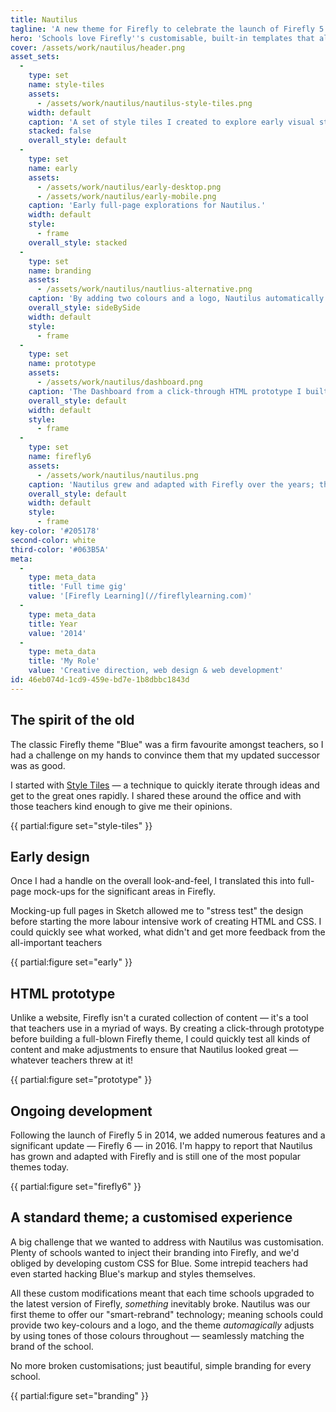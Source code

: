 ```yaml
---
title: Nautilus
tagline: 'A new theme for Firefly to celebrate the launch of Firefly 5'
hero: 'Schools love Firefly''s customisable, built-in templates that allow them to express their personality. To accompany the release of Firefly 5, I designed and built a new theme to replace the much loved "Blue". We called it **Nautilus**.'
cover: /assets/work/nautilus/header.png
asset_sets:
  -
    type: set
    name: style-tiles
    assets:
      - /assets/work/nautilus/nautilus-style-tiles.png
    width: default
    caption: 'A set of style tiles I created to explore early visual styles.'
    stacked: false
    overall_style: default
  -
    type: set
    name: early
    assets:
      - /assets/work/nautilus/early-desktop.png
      - /assets/work/nautilus/early-mobile.png
    caption: 'Early full-page explorations for Nautilus.'
    width: default
    style:
      - frame
    overall_style: stacked
  -
    type: set
    name: branding
    assets:
      - /assets/work/nautilus/nautlius-alternative.png
    caption: 'By adding two colours and a logo, Nautilus automatically adjusts to reflect the brand of individual schools.'
    overall_style: sideBySide
    width: default
    style:
      - frame
  -
    type: set
    name: prototype
    assets:
      - /assets/work/nautilus/dashboard.png
    caption: 'The Dashboard from a click-through HTML prototype I built so we could test and quickly make changes'
    overall_style: default
    width: default
    style:
      - frame
  -
    type: set
    name: firefly6
    assets:
      - /assets/work/nautilus/nautilus.png
    caption: 'Nautilus grew and adapted with Firefly over the years; this is from Firefly 6'
    overall_style: default
    width: default
    style:
      - frame
key-color: '#205178'
second-color: white
third-color: '#063B5A'
meta:
  -
    type: meta_data
    title: 'Full time gig'
    value: '[Firefly Learning](//fireflylearning.com)'
  -
    type: meta_data
    title: Year
    value: '2014'
  -
    type: meta_data
    title: 'My Role'
    value: 'Creative direction, web design & web development'
id: 46eb074d-1cd9-459e-bd7e-1b8dbbc1843d
---
```

## The spirit of the old

The classic Firefly theme "Blue" was a firm favourite amongst teachers, so I had a challenge on my hands to convince them that my updated successor was as good.  

I started with [Style Tiles](//styletil.es) — a technique to quickly iterate through ideas and get to the great ones rapidly.  I shared these around the office and with those teachers kind enough to give me their opinions. 

{{ partial:figure set="style-tiles" }}

## Early design

Once I had a handle on the overall look-and-feel, I translated this into full-page mock-ups for the significant areas in Firefly.  

Mocking-up full pages in Sketch allowed me to "stress test" the design before starting the more labour intensive work of creating HTML and CSS. I could quickly see what worked, what didn't and get more feedback from the all-important teachers

{{ partial:figure set="early" }}

## HTML prototype

Unlike a website, Firefly isn't a curated collection of content — it's a tool that teachers use in a myriad of ways. By creating a click-through prototype before building a full-blown Firefly theme, I could quickly test all kinds of content and make adjustments to ensure that Nautilus looked great — whatever teachers threw at it! 

{{ partial:figure set="prototype" }}

## Ongoing development

Following the launch of Firefly 5 in 2014, we added numerous features and a significant update — Firefly 6 — in 2016. I'm happy to report that Nautilus has grown and adapted with Firefly and is still one of the most popular themes today. 

{{ partial:figure set="firefly6" }}

## A standard theme; a customised experience

A big challenge that we wanted to address with Nautilus was customisation. Plenty of schools wanted to inject their branding into Firefly, and we'd obliged by developing custom CSS for Blue. Some intrepid teachers had even started hacking Blue's markup and styles themselves. 

All these custom modifications meant that each time schools upgraded to the latest version of Firefly, *something* inevitably broke. Nautilus was our first theme to offer our "smart-rebrand" technology; meaning schools could provide two key-colours and a logo, and the theme _automagically_ adjusts by using tones of those colours throughout — seamlessly matching the brand of the school.

No more broken customisations; just beautiful, simple branding for every school.

{{ partial:figure set="branding" }}